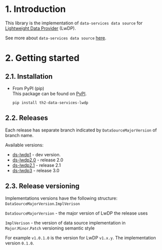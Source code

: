 # 1. Introduction

This library is the implementation of `data-services data source` for [Lightweight Data Provider](https://github.com/th2-net/th2-lw-data-provider) (LwDP).

See more about `data-services data source` [here](https://not_implemented_yet_relates_to_TH2-4185).

# 2. Getting started

## 2.1. Installation

- From PyPI (pip)   
  This package can be found on [PyPI](https://pypi.org/project/th2-data-services-lwdp/ "th2-data-services-lwdp").
    ```
    pip install th2-data-services-lwdp
    ```

## 2.2. Releases

Each release has separate branch indicated by `DataSourceMajorVersion` of branch name.

Available versions:
- [ds-lwdp1](https://github.com/th2-net/th2-ds-source-lwdp/tree/dev_1.0.1.0) - dev version. 
- [ds-lwdp2.0](https://github.com/th2-net/th2-ds-source-lwdp/tree/release-2.0) - release 2.0
- [ds-lwdp2.1](https://github.com/th2-net/th2-ds-source-lwdp/tree/release-2.1) - release 2.1
- [ds-lwdp3](https://github.com/th2-net/th2-ds-source-lwdp/tree/dev_3.0.1.0) - release 3.0

## 2.3. Release versioning

Implementations versions have the following structure: `DataSourceMajorVersion`.`ImplVerison`

`DataSourceMajorVersion` - the major version of LwDP the release uses

`ImplVerison` - the version of data source implementation in `Major`.`Minor`.`Patch` versioning semantic style

For example `v1.0.1.0` is the version for LwDP `v1.x.y`. The implementation version `0.1.0`.
